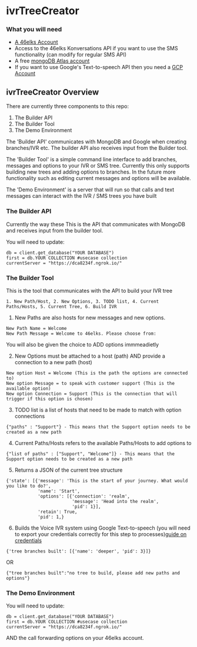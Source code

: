 # ivrTreeCreator

### What you will need

* [A 46elks Account](www.46elks.com)
* Access to the 46elks Konversations API if you want to use the SMS functionality (can modify for regular SMS API)
* A free [mongoDB Atlas account](https://www.mongodb.com/cloud/atlas)
* If you want to use Google's Text-to-speech API then you need a [GCP Account](https://cloud.google.com/text-to-speech)

## ivrTreeCreator Overview

There are currently three components to this repo:

1. The Builder API
2. The Builder Tool
3. The Demo Environment

The 'Builder API' communicates with MongoDB and Google when creating branches/IVR etc. The builder API also receives input from the Builder tool. 

The 'Builder Tool' is a simple command line interface to add branches, messages and options to your IVR or SMS tree. Currently this only supports building new trees and adding options to branches. In the future more functionality such as editing current messages and options will be available. 

The 'Demo Environment' is a server that will run so that calls and text messages can interact with the IVR / SMS trees you have built

### The Builder API

Currently the way these 
This is the API that communicates with MongoDB and receives input from the builder tool. 

You will need to update:

```
db = client.get_database("YOUR DATABASE")
first = db.YOUR COLLECTION #usecase collection
currentServer = "https://dca8234f.ngrok.io/"
```
### The Builder Tool

This is the tool that communicates with the API to build your IVR tree

```
1. New Path/Host, 2. New Options, 3. TODO list, 4. Current Paths/Hosts, 5. Current Tree, 6. Build IVR
```

1. New Paths are also hosts for new messages and new options. 

```
New Path Name = Welcome
New Path Message = Welcome to 46elks. Please choose from:
```
You will also be given the choice to ADD options immmeadietly 

2. New Options must be attached to a host (path) AND provide a connection to a new path (host)

```
New option Host = Welcome (This is the path the options are connected to)
New option Message = to speak with customer support (This is the available option)
New option Connection = Support (This is the connection that will trigger if this option is chosen)
```
3. TODO list is a list of hosts that need to be made to match with option connections

```
{"paths" : "Support"} - This means that the Support option needs to be created as a new path
```
4. Current Paths/Hosts refers to the available Paths/Hosts to add options to

```
{"list of paths" : ["Support", "Welcome"]} - This means that the Support option needs to be created as a new path
```
5. Returns a JSON of the current tree structure
```
{'state': [{'message': 'This is the start of your journey. What would you like to do?',
            'name': 'Start',
            'options': [{'connection': 'realm',
                         'message': 'Head into the realm',
                         'pid': 1}],
            'retain': True,
            'pid': 1,}
```
6. Builds the Voice IVR system using Google Text-to-speech (you will need to export your credentials correctly for this step to processes)[guide on credentials](https://cloud.google.com/docs/authentication/getting-started)

```
{'tree branches built': [{'name': 'deeper', 'pid': 3}]}
```
OR
```
{"tree branches built":"no tree to build, please add new paths and options"}
```
### The Demo Environment

You will need to update:

```
db = client.get_database("YOUR DATABASE")
first = db.YOUR COLLECTION #usecase collection
currentServer = "https://dca8234f.ngrok.io/"
```

AND the call forwarding options on your 46elks account.
